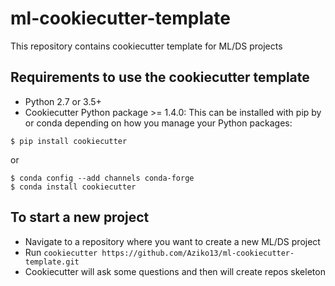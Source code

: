 # ml-cookiecutter-template

This repository contains cookiecutter template for ML/DS projects


## Requirements to use the cookiecutter template

* Python 2.7 or 3.5+
* Cookiecutter Python package >= 1.4.0: This can be installed with pip by or conda depending on how you manage your Python packages:

```
$ pip install cookiecutter
```

or

```
$ conda config --add channels conda-forge
$ conda install cookiecutter
```

##  To start a new project

* Navigate to a repository where you want to create a new ML/DS project
* Run `cookiecutter https://github.com/Aziko13/ml-cookiecutter-template.git`
* Cookiecutter will ask some questions and then will create repos skeleton

